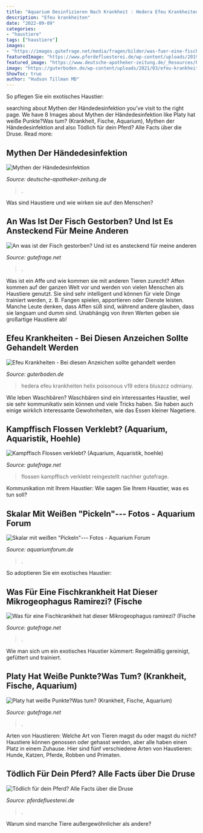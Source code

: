 ```yaml
---
title: "Aquarium Desinfizieren Nach Krankheit : Hedera Efeu Krankheiten Helix Poisonous V19 Edera Bluszcz Odmiany"
description: "Efeu krankheiten"
date: "2022-09-09"
categories:
- "haustiere"
tags: ["haustiere"]
images:
- "https://images.gutefrage.net/media/fragen/bilder/was-fuer-eine-fischkrankheit-hat-dieser-mikrogeophagus-ramirezi/1_big.jpg?v=1378033503000"
featuredImage: "https://www.pferdefluesterei.de/wp-content/uploads/2019/01/Pferd-Druse-Lymphknoten-aufgeschnitten.jpg"
featured_image: "https://www.deutsche-apotheker-zeitung.de/_Resources/Persistent/3/4/0/8/34085a0ef05c732725aa53a5bbe2fd0fbe0aad26/Plakat_Haende-waschen_12211686-400x286.png"
image: "https://guterboden.de/wp-content/uploads/2021/03/efeu-krankheiten.jpg"
ShowToc: true
author: "Hudson Tillman MD"
---
```



So pflegen Sie ein exotisches Haustier:

	

		
searching about Mythen der Händedesinfektion you've visit to the right page. We have 8 Images about Mythen der Händedesinfektion like Platy hat weiße Punkte?Was tum? (Krankheit, Fische, Aquarium), Mythen der Händedesinfektion and also Tödlich für dein Pferd? Alle Facts über die Druse. Read more:
		
    
## Mythen Der Händedesinfektion

<img loading=lazy src="https://www.deutsche-apotheker-zeitung.de/_Resources/Persistent/3/4/0/8/34085a0ef05c732725aa53a5bbe2fd0fbe0aad26/Plakat_Haende-waschen_12211686-400x286.png" onerror="this.onerror=null;this.src='https://tse3.mm.bing.net/th?id=OIP.xLPZUtS-yaJSYLKw2M9mYAAAAA&amp;pid=15.1';" alt="Mythen der Händedesinfektion">

_Source: deutsche-apotheker-zeitung.de_

>. 

	

Was sind Haustiere und wie wirken sie auf den Menschen?

    
## An Was Ist Der Fisch Gestorben? Und Ist Es Ansteckend Für Meine Anderen

<img loading=lazy src="https://images.gutefrage.net/media/fragen/bilder/an-was-ist-der-fisch-gestorben-und-ist-es-ansteckend-fuer-meine-anderen-fische/0_original.jpg?v=1310666984000" onerror="this.onerror=null;this.src='https://tse2.mm.bing.net/th?id=OIP.77TaLexXuIgpUK-ZFcp6UAHaFj&amp;pid=15.1';" alt="An was ist der Fisch gestorben? Und ist es ansteckend für meine anderen">

_Source: gutefrage.net_

>. 

	

Was ist ein Affe und wie kommen sie mit anderen Tieren zurecht?
Affen kommen auf der ganzen Welt vor und werden von vielen Menschen als Haustiere genutzt. Sie sind sehr intelligent und können für viele Dinge trainiert werden, z. B. Fangen spielen, apportieren oder Dienste leisten. Manche Leute denken, dass Affen süß sind, während andere glauben, dass sie langsam und dumm sind. Unabhängig von ihren Werten geben sie großartige Haustiere ab!

    
## Efeu Krankheiten - Bei Diesen Anzeichen Sollte Gehandelt Werden

<img loading=lazy src="https://guterboden.de/wp-content/uploads/2021/03/efeu-krankheiten.jpg" onerror="this.onerror=null;this.src='https://tse4.mm.bing.net/th?id=OIP.u8jitudp_PVhXYLf7MhKZwHaE6&amp;pid=15.1';" alt="Efeu Krankheiten - Bei diesen Anzeichen sollte gehandelt werden">

_Source: guterboden.de_

>hedera efeu krankheiten helix poisonous v19 edera bluszcz odmiany. 

	

Wie leben Waschbären?
Waschbären sind ein interessantes Haustier, weil sie sehr kommunikativ sein können und viele Tricks haben. Sie haben auch einige wirklich interessante Gewohnheiten, wie das Essen kleiner Nagetiere.

    
## Kampffisch Flossen Verklebt? (Aquarium, Aquaristik, Hoehle)

<img loading=lazy src="https://images.gutefrage.net/media/fragen/bilder/kampffisch-flossen-verklebt/0_original.jpg?v=1585486122000" onerror="this.onerror=null;this.src='https://tse4.mm.bing.net/th?id=OIP.k605BN1Glg_FuGXdFR6KcgHaJ4&amp;pid=15.1';" alt="Kampffisch Flossen verklebt? (Aquarium, Aquaristik, hoehle)">

_Source: gutefrage.net_

>flossen kampffisch verklebt reingestellt nachher gutefrage. 

	

Kommunikation mit Ihrem Haustier: Wie sagen Sie Ihrem Haustier, was es tun soll?

    
## Skalar Mit Weißen &quot;Pickeln&quot;--- Fotos - Aquarium Forum

<img loading=lazy src="https://www.aquariumforum.de/gallery/files/2/5/5/3/1/img_1769-med.jpg" onerror="this.onerror=null;this.src='https://tse3.mm.bing.net/th?id=OIP.j9-taYGdOviunhNZOTZJ2AHaFj&amp;pid=15.1';" alt="Skalar mit weißen &quot;Pickeln&quot;--- Fotos - Aquarium Forum">

_Source: aquariumforum.de_

>. 

	

So adoptieren Sie ein exotisches Haustier:

    
## Was Für Eine Fischkrankheit Hat Dieser Mikrogeophagus Ramirezi? (Fische

<img loading=lazy src="https://images.gutefrage.net/media/fragen/bilder/was-fuer-eine-fischkrankheit-hat-dieser-mikrogeophagus-ramirezi/1_big.jpg?v=1378033503000" onerror="this.onerror=null;this.src='https://tse3.mm.bing.net/th?id=OIP.o1HE_VMkWpc-3e0qMfYD6gHaFX&amp;pid=15.1';" alt="Was für eine Fischkrankheit hat dieser Mikrogeophagus ramirezi? (Fische">

_Source: gutefrage.net_

>. 

	

Wie man sich um ein exotisches Haustier kümmert: Regelmäßig gereinigt, gefüttert und trainiert.

    
## Platy Hat Weiße Punkte?Was Tum? (Krankheit, Fische, Aquarium)

<img loading=lazy src="https://images.gutefrage.net/media/fragen/bilder/platy-hat-weisse-punktewas-tum/0_original.png?v=1532101020000" onerror="this.onerror=null;this.src='https://tse1.mm.bing.net/th?id=OIP.hfCYRgJ8ls9bqlUfHqwPbgHaNK&amp;pid=15.1';" alt="Platy hat weiße Punkte?Was tum? (Krankheit, Fische, Aquarium)">

_Source: gutefrage.net_

>. 

	

Arten von Haustieren: Welche Art von Tieren magst du oder magst du nicht?
Haustiere können genossen oder gehasst werden, aber alle haben einen Platz in einem Zuhause. Hier sind fünf verschiedene Arten von Haustieren: Hunde, Katzen, Pferde, Robben und Primaten.

    
## Tödlich Für Dein Pferd? Alle Facts über Die Druse

<img loading=lazy src="https://www.pferdefluesterei.de/wp-content/uploads/2019/01/Pferd-Druse-Lymphknoten-aufgeschnitten.jpg" onerror="this.onerror=null;this.src='https://tse4.mm.bing.net/th?id=OIP.LsRkc7IdbscweXUaMlwhFAAAAA&amp;pid=15.1';" alt="Tödlich für dein Pferd? Alle Facts über die Druse">

_Source: pferdefluesterei.de_

>. 

	

Warum sind manche Tiere außergewöhnlicher als andere?

